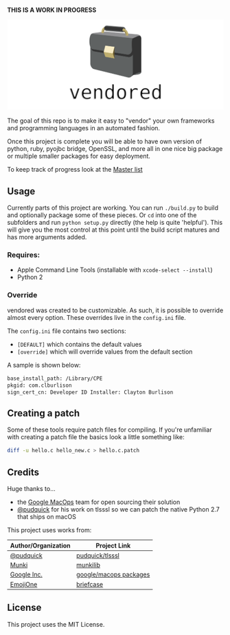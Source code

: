**THIS IS A WORK IN PROGRESS**

![vendored](img/vendored.png)

The goal of this repo is to make it easy to "vendor" your own frameworks and programming languages in an automated fashion.

Once this project is complete you will be able to have own version of python, ruby, pyojbc bridge, OpenSSL, and more all in one nice big package or multiple smaller packages for easy deployment.

To keep track of progress look at the [Master list](https://github.com/clburlison/vendored/issues/1)

## Usage

Currently parts of this project are working. You can run `./build.py` to build and optionally package some of these pieces. Or `cd` into one of the subfolders and run `python setup.py` directly (the help is quite 'helpful'). This will give you the most control at this point until the build script matures and has more arguments added.

### Requires:
* Apple Command Line Tools (installable with `xcode-select --install`)
* Python 2

### Override
vendored was created to be customizable. As such, it is possible to override almost every option. These overrides live in the `config.ini` file.

The `config.ini` file contains two sections:
* `[DEFAULT]` which contains the default values
* `[override]` which will override values from the default section

A sample is shown below:

    base_install_path: /Library/CPE
    pkgid: com.clburlison
    sign_cert_cn: Developer ID Installer: Clayton Burlison

## Creating a patch
Some of these tools require patch files for compiling. If you're unfamiliar with creating a patch file the basics look a little something like:

```bash
diff -u hello.c hello_new.c > hello.c.patch
```

## Credits
Huge thanks to...
* the [Google MacOps](https://github.com/google/macops/) team for open sourcing their solution
* [@pudquick](https://github.com/pudquick) for his work on tlsssl so we can patch the native Python 2.7 that ships on macOS

This project uses works from:

| Author/Organization  |  Project Link |
|----------------------|---------------|
[@pudquick](https://github.com/pudquick) | [pudquick/tlsssl](https://github.com/pudquick/tlsssl)
[Munki](https://github.com/munki) | [munkilib](https://github.com/munki/munki/blob/master/code/client/munkilib/)
[Google Inc.](https://github.com/google/macops) | [google/macops packages](https://github.com/google/macops/tree/master/packages)
[EmojiOne](http://emojione.com/) | [briefcase](https://github.com/Ranks/emojione/blob/master/assets/png_512x512/1f4bc.png?raw=true)

## License

This project uses the MIT License.

